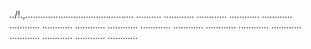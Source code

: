 ../!.,........................................... ..........
............
............
............
............
............
............
............
............
............
............
............
............
............
............
............
............
............


